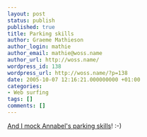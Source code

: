 ```yaml
---
layout: post
status: publish
published: true
title: Parking skills
author: Graeme Mathieson
author_login: mathie
author_email: mathie@woss.name
author_url: http://woss.name/
wordpress_id: 138
wordpress_url: http://woss.name/?p=138
date: 2005-10-07 12:16:21.000000000 +01:00
categories:
- Web surfing
tags: []
comments: []
---
```

<a href="http://blog.dreamhost.com/2005/10/06/i-love-the-smell-of-twisted-metal-in-the-morning/">And I mock Annabel's parking skills</a>! :-)

